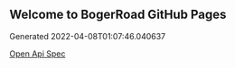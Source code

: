 ## Welcome to BogerRoad GitHub Pages

Generated 2022-04-08T01:07:46.040637

[Open Api Spec](./openapi.yaml)
